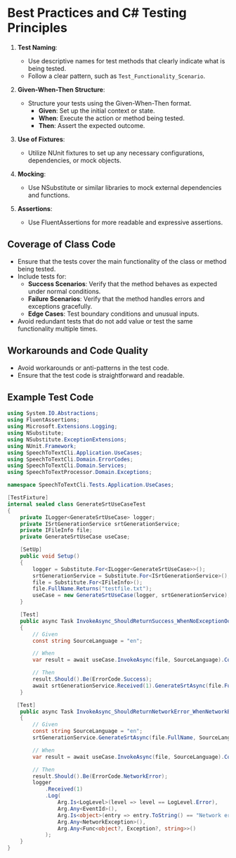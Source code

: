 # Best Practices and C# Testing Principles

1. **Test Naming**:
   - Use descriptive names for test methods that clearly indicate what is being tested.
   - Follow a clear pattern, such as `Test_Functionality_Scenario`.

2. **Given-When-Then Structure**:
   - Structure your tests using the Given-When-Then format.
     - **Given**: Set up the initial context or state.
     - **When**: Execute the action or method being tested.
     - **Then**: Assert the expected outcome.

3. **Use of Fixtures**:
   - Utilize NUnit fixtures to set up any necessary configurations, dependencies, or mock objects.

4. **Mocking**:
   - Use NSubstitute or similar libraries to mock external dependencies and functions.

5. **Assertions**:
   - Use FluentAssertions for more readable and expressive assertions.

## Coverage of Class Code

- Ensure that the tests cover the main functionality of the class or method being tested.
- Include tests for:
  - **Success Scenarios**: Verify that the method behaves as expected under normal conditions.
  - **Failure Scenarios**: Verify that the method handles errors and exceptions gracefully.
  - **Edge Cases**: Test boundary conditions and unusual inputs.
- Avoid redundant tests that do not add value or test the same functionality multiple times.

## Workarounds and Code Quality

- Avoid workarounds or anti-patterns in the test code.
- Ensure that the test code is straightforward and readable.

## Example Test Code

```csharp
using System.IO.Abstractions;
using FluentAssertions;
using Microsoft.Extensions.Logging;
using NSubstitute;
using NSubstitute.ExceptionExtensions;
using NUnit.Framework;
using SpeechToTextCli.Application.UseCases;
using SpeechToTextCli.Domain.ErrorCodes;
using SpeechToTextCli.Domain.Services;
using SpeechToTextProcessor.Domain.Exceptions;

namespace SpeechToTextCli.Tests.Application.UseCases;

[TestFixture]
internal sealed class GenerateSrtUseCaseTest
{
    private ILogger<GenerateSrtUseCase> logger;
    private ISrtGenerationService srtGenerationService;
    private IFileInfo file;
    private GenerateSrtUseCase useCase;

    [SetUp]
    public void Setup()
    {
        logger = Substitute.For<ILogger<GenerateSrtUseCase>>();
        srtGenerationService = Substitute.For<ISrtGenerationService>();
        file = Substitute.For<IFileInfo>();
        file.FullName.Returns("testfile.txt");
        useCase = new GenerateSrtUseCase(logger, srtGenerationService);
    }

    [Test]
    public async Task InvokeAsync_ShouldReturnSuccess_WhenNoExceptionOccursAsync()
    {
        // Given
        const string SourceLanguage = "en";

        // When
        var result = await useCase.InvokeAsync(file, SourceLanguage).ConfigureAwait(false);

        // Then
        result.Should().Be(ErrorCode.Success);
        await srtGenerationService.Received(1).GenerateSrtAsync(file.FullName, SourceLanguage).ConfigureAwait(false);
    }

   [Test]
    public async Task InvokeAsync_ShouldReturnNetworkError_WhenNetworkExceptionOccursAsync()
    {
        // Given
        const string SourceLanguage = "en";
        srtGenerationService.GenerateSrtAsync(file.FullName, SourceLanguage).ThrowsAsync(new NetworkException());

        // When
        var result = await useCase.InvokeAsync(file, SourceLanguage).ConfigureAwait(false);

        // Then
        result.Should().Be(ErrorCode.NetworkError);
        logger
            .Received(1)
            .Log(
                Arg.Is<LogLevel>(level => level == LogLevel.Error),
                Arg.Any<EventId>(),
                Arg.Is<object>(entry => entry.ToString() == "Network error occurred."),
                Arg.Any<NetworkException>(),
                Arg.Any<Func<object?, Exception?, string>>()
            );
    }
}
```